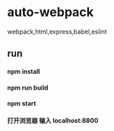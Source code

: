 # auto-webpack
webpack,html,express,babel,eslint
## run

#### npm install

####  npm run build

#### npm start
#### 打开浏览器 输入 localhost:8800
